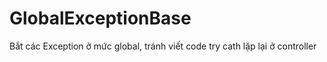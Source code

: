 # GlobalExceptionBase
Bắt các Exception ở mức global, tránh viết code try cath lặp lại ở controller
